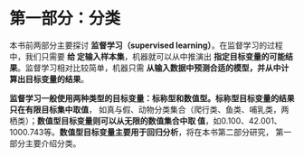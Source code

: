 第一部分：分类
================================================================================
本书前两部分主要探讨 **监督学习（supervised learning）**。在监督学习的过程中，我们只需要 **给
定输入样本集**，机器就可以从中推演出 **指定目标变量的可能结果**。监督学习相对比较简单，机器只需
**从输入数据中预测合适的模型，并从中计算出目标变量的结果**。

**监督学习一般使用两种类型的目标变量：标称型和数值型。标称型目标变量的结果只在有限目标集中取值**，
如真与假、动物分类集合（爬行类、鱼类、哺乳类，两栖类）；**数值型目标变量则可以从无限的数值集合中取
值**，如0.100、42.001、1000.743等。**数值型目标变量主要用于回归分析**，将在本书第二部分研究，
第一部分主要介绍分类。
